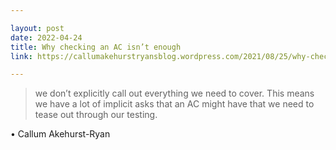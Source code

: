 ```yaml
---

layout: post
date: 2022-04-24
title: Why checking an AC isn’t enough
link: https://callumakehurstryansblog.wordpress.com/2021/08/25/why-checking-an-ac-isnt-enough/

---
```



> we don’t explicitly call out everything we need to cover. This means we have a lot of implicit asks that an AC might have that we need to tease out through our testing.


• Callum Akehurst-Ryan

